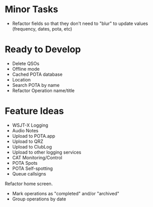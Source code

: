 # Minor Tasks

* Refactor fields so that they don't need to "blur" to update values (frequency, dates, pota, etc)

# Ready to Develop

* Delete QSOs
* Offline mode
* Cached POTA database
* Location
* Search POTA by name
* Refactor Operation name/title

# Feature Ideas

* WSJT-X Logging
* Audio Notes
* Upload to POTA.app
* Upload to QRZ
* Upload to ClubLog
* Upload to other logging services
* CAT Monitoring/Control
* POTA Spots
* POTA Self-spotting
* Queue callsigns

Refactor home screen.
  * Mark operations as "completed" and/or "archived"
  * Group operations by date
